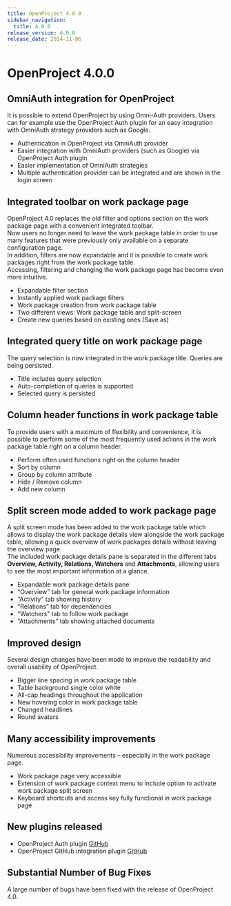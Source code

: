```yaml
---
title: OpenProject 4.0.0
sidebar_navigation:
  title: 4.0.0
release_version: 4.0.0
release_date: 2014-11-06
---
```


# OpenProject 4.0.0

## OmniAuth integration for OpenProject

It is possible to extend OpenProject by using Omni-Auth providers. Users
can for example use the OpenProject Auth plugin for an
easy integration with OmniAuth strategy providers such as Google.

- Authentication in OpenProject via OmniAuth provider
- Easier integration with OmniAuth providers (such as Google) via
  OpenProject Auth plugin
- Easier implementation of OmniAuth strategies
- Multiple authentication provider can be integrated and are shown in
  the login screen

## Integrated toolbar on work package page

OpenProject 4.0 replaces the old filter and options section on the work
package page with a convenient integrated toolbar.  
Now users no longer need to leave the work package table in order to use
many features that were previously only available on a separate
configuration page.  
In addition, filters are now expandable and it is possible to create
work packages right from the work package table.  
Accessing, filtering and changing the work package page has become even
more intuitive.

- Expandable filter section
- Instantly applied work package filters
- Work package creation from work package table
- Two different views: Work package table and split-screen
- Create new queries based on existing ones (Save as)

## Integrated query title on work package page

The query selection is now integrated in the work package title. Queries
are being persisted.

- Title includes query selection
- Auto-completion of queries is supported
- Selected query is persisted

## Column header functions in work package table

To provide users with a maximum of flexibility and convenience, it is
possible to perform some of the most frequently used actions in the work
package table right on a column header.

- Perform often used functions right on the column header
- Sort by column
- Group by column attribute
- Hide / Remove column
- Add new column

## Split screen mode added to work package page

A split screen mode has been added to the work package table which
allows to display the work package details view alongside the work
package table, allowing a quick overview of work packages details
without leaving the overview page.  
The included work package details pane is separated in the different
tabs **Overview, Activity, Relations, Watchers** and **Attachments**,
allowing users to see the most important information at a glance.

- Expandable work package details pane
- “Overview” tab for general work package information
- “Activity” tab showing history
- “Relations” tab for dependencies
- “Watchers” tab to follow work package
- “Attachments” tab showing attached documents

## Improved design

Several design changes have been made to improve the readability and
overall usability of OpenProject.

- Bigger line spacing in work package table
- Table background single color white
- All-cap headings throughout the application
- New hovering color in work package table
- Changed headlines
- Round avatars

## Many accessibility improvements

Numerous accessibility improvements – especially in the work package
page.

- Work package page very accessible
- Extension of work package context menu to include option to activate
  work package split screen
- Keyboard shortcuts and access key fully functional in work package
  page

## New plugins released

- OpenProject Auth plugin
  [GitHub](https://github.com/opf/openproject-auth_plugins)
- OpenProject GitHub integration plugin
  [GitHub](https://github.com/finnlabs/openproject-github_integration)

## Substantial Number of Bug Fixes

A large number of bugs have been fixed with the release of OpenProject
4.0.
